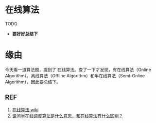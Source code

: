 # 在线算法


TODO

* **要好好总结下**





# 缘由


今天看一道算法题，提到了 在线算法。查了一下才发现，有在线算法（Online Algorithm），离线算法（Offline Algorithm）和半在线算法（Semi-Online Algorithm），因此要总结下。




## REF

1. [在线算法 wiki](https://zh.wikipedia.org/wiki/%E7%B7%9A%E4%B8%8A%E6%BC%94%E7%AE%97%E6%B3%95)
2. [请问半在线调度算法是什么意思，和在线算法有什么区别？](https://www.zhihu.com/question/20142996)
